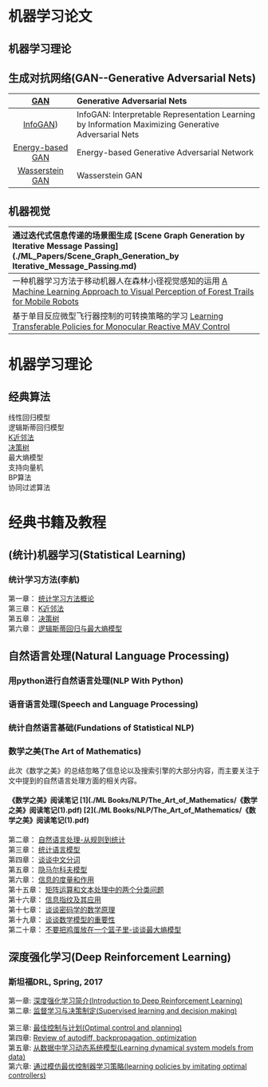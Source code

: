 # 机器学习论文        
## 机器学习理论   
## 生成对抗网络(GAN--Generative Adversarial Nets)
| [GAN](./ML_Papers/Generative_Adversarial_Nets.md) | Generative Adversarial Nets              |
| :--------------------------------------: | :--------------------------------------- |
| [InfoGAN](./ML_Papers/InfoGAN_Interpretable_Representation_Learning_by_Information_Maximizing_GAN.md)) | InfoGAN: Interpretable Representation Learning by Information Maximizing Generative Adversarial Nets |
| [Energy-based GAN](./ML_Papers/Energy-based_Generative_Adversarial_Network.md) | Energy-based Generative Adversarial Network |
| [Wasserstein GAN](./ML_Papers/Wasserstein_GAN.md) | Wasserstein GAN                          |
## 机器视觉
| 通过迭代式信息传递的场景图生成  [Scene Graph Generation by Iterative Message Passing](./ML_Papers/Scene_Graph_Generation_by Iterative_Message_Passing.md) |
| :--------------------------------------- |
| 一种机器学习方法于移动机器人在森林小径视觉感知的运用  [A Machine Learning Approach to Visual Perception of Forest Trails for Mobile Robots](./ML_Papers/A_Machine_Learning_Approach_to_Visual_Perception_of_Forest_Trails_for_Mobile_Robots.md) |
| 基于单目反应微型飞行器控制的可转换策略的学习  [Learning Transferable Policies for Monocular Reactive MAV Control](./ML_Papers/Learning_Transferable_Policies_for_Monocular_Reactive_MAV_Control.md) |
# 机器学习理论
## 经典算法
线性回归模型       
逻辑斯蒂回归模型                                    
[K近邻法](./ML_Theories/K近邻法.md)                           
[决策树](./ML_Theories/决策树.md)                                      
最大熵模型                                
支持向量机    
BP算法    
协同过滤算法    

# 经典书籍及教程
## (统计)机器学习(Statistical Learning)
### 统计学习方法(李航)
第一章： [统计学习方法概论](./ML_Books/Statistical_Learning/统计学习方法概论.pdf)  
第三章： [K近邻法](./ML_Books/Statistical_Learning/K近邻法.pdf)  
第五章： [决策树](./ML_Theories/决策树.md)  
第六章： [逻辑斯蒂回归与最大熵模型](./ML_Books/Statistical_Learning/逻辑斯蒂回归与最大熵模型.md)  
## 自然语言处理(Natural Language Processing)
### 用python进行自然语言处理(NLP With Python)
### 语音语言处理(Speech and Language Processing)
### 统计自然语言基础(Fundations of Statistical NLP)
### 数学之美(The Art of Mathematics)
此次《数学之美》的总结忽略了信息论以及搜索引擎的大部分内容，而主要关注于文中提到的自然语言处理方面的相关内容。

#### **《数学之美》阅读笔记**     [1](./ML Books/NLP/The_Art_of_Mathematics/《数学之美》阅读笔记(1).pdf)     [2](./ML Books/NLP/The_Art_of_Mathematics/《数学之美》阅读笔记(1).pdf)

第二章： [自然语言处理-从规则到统计](./ML_Books/NLP/The_Art_of_Mathematics/自然语言处理-从规则到统计.md)  
第三章： [统计语言模型](./ML_Books/NLP/The_Art_of_Mathematics/统计语言模型.md)  
第四章： [谈谈中文分词](./ML_Books/NLP/The_Art_of_Mathematics/谈谈中文分词.md)  
第五章： [隐马尔科夫模型](./ML_Books/NLP/The_Art_of_Mathematics/隐马尔科夫模型.md)  
第六章： [信息的度量和作用](./ML_Books/NLP/The_Art_of_Mathematics/信息的度量和作用.md)  
第十五章： [矩阵运算和文本处理中的两个分类问题](./ML_Books/NLP/The_Art_of_Mathematics/矩阵运算和文本处理中的两个分类问题.md)  
第十六章： [信息指纹及其应用](./ML_Books/NLP/The_Art_of_Mathematics/信息指纹及其应用.md)  
第十七章： [谈谈密码学的数学原理](./ML_Books/NLP/The_Art_of_Mathematics/谈谈密码学的数学原理.md)  
第十九章： [谈谈数学模型的重要性](./ML_Books/NLP/The_Art_of_Mathematics/数学模型的重要性.md)  
第二十章： [不要把鸡蛋放在一个篮子里-谈谈最大熵模型](./ML_Books/NLP/The_Art_of_Mathematics/不要把鸡蛋放在一个篮子里--谈谈最大熵模型.md)  


## 深度强化学习(Deep Reinforcement Learning)
### 斯坦福DRL, Spring, 2017
第一章: [深度强化学习简介(Introduction to Deep Reinforcement Learning)](./ML_Class/Stanford_DRL/DRL简介.md)    
第二章: [监督学习与决策制定(Supervised learning and decision making)](./ML_Class/Stanford_DRL/监督学习与决策制定.md)   


第三章: [最佳控制与计划(Optimal control and planning)](./ML_Class/Stanford_DRL/最佳控制与计划.md)                     
第四章: [Review of autodiff, backpropagation, optimization](./ML_Class/Stanford_DRL/autodiff_backpropagation_and_optimization.md)      
第五章: [从数据中学习动态系统模型(Learning dynamical system models from data)](./ML_Class/Stanford_DRL/从数据中学习动态系统模型.md)    
第六章: [通过模仿最优控制器学习策略(learning policies by imitating optimal controllers)](./ML_Class/Stanford_DRL/通过模仿最优控制器学习策略.md)     
